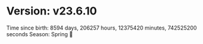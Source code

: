 # Version: v23.6.10
Time since birth: 8594 days, 206257 hours, 12375420 minutes, 742525200 seconds
Season: Spring 🌸
